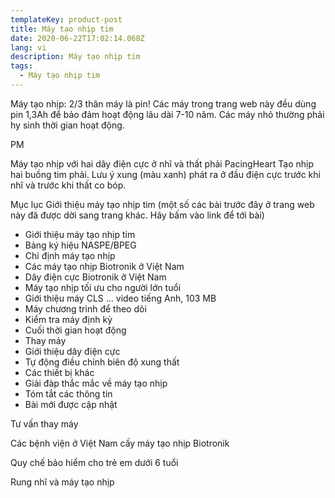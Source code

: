 ```yaml
---
templateKey: product-post
title: Máy tạo nhịp tim
date: 2020-06-22T17:02:14.068Z
lang: vi
description: Máy tạo nhịp tim
tags:
  - Máy tạo nhịp tim
---
```


Máy tạo nhịp: 2/3 thân máy là pin! Các máy trong trang web này đều dùng pin 1,3Ah để bảo đảm hoạt động lâu dài 7-10 năm. Các máy nhỏ thường phải hy sinh thời gian hoạt động.

PM

Máy tạo nhịp với hai dây điện cực ở nhĩ và thất phải
PacingHeart
Tạo nhịp hai buồng tim phải.
Lưu ý xung (màu xanh) phát ra ở đầu điện cực trước khi nhĩ và trước khi thất co bóp.


Mục lục
Giới thiệu máy tạo nhịp tim (một số các bài trước đây ở trang web này đã được dời sang trang khác. Hãy bấm vào link để tới bài)

- Giới thiệu máy tạo nhịp tim
- Bảng ký hiệu NASPE/BPEG
- Chỉ định máy tạo nhịp
- Các máy tạo nhịp Biotronik ở Việt Nam
- Dây điện cực Biotronik ở Việt Nam
- Máy tạo nhịp tối ưu cho người lớn tuổi
- Giới thiệu máy CLS ... video tiếng Anh, 103 MB
- Máy chương trình để theo dõi
- Kiểm tra máy định kỳ
- Cuối thời gian hoạt động
- Thay máy
- Giới thiệu dây điện cực
- Tự động điều chỉnh biên độ xung thất
- Các thiết bị khác
- Giải đàp thắc mắc về máy tạo nhịp
- Tóm tắt các thông tin
- Bài mới được cập nhật 

Tư vấn thay máy

Các bệnh viện ở Việt Nam cấy máy tạo nhịp Biotronik

Quy chế bảo hiểm cho trẻ em dưới 6 tuổi

Rung nhĩ và máy tạo  nhịp
